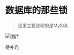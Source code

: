 # 数据库的那些锁

> 这里主要说明的是MySQL

![图片](https://img12.360buyimg.com/img/jfs/t28378/227/655268493/345955/415ecbc9/5bfaacceNa3d6b4c0.jpg)

待补充

<!-- ## 参考

1. 感谢王啸tr1912的【mysql】死锁-产生原因和解决方法: [https://blog.csdn.net/tr1912/article/details/81668423](https://blog.csdn.net/tr1912/article/details/81668423)
2. 感谢那些--快乐的数据库中的乐观锁，悲观锁: [https://blog.csdn.net/qq_42765168/article/details/81514481](https://blog.csdn.net/qq_42765168/article/details/81514481)
3. 感谢crossoverjie的SSM(十五) 乐观锁与悲观锁的实际应用: [https://crossoverjie.top/%2F2017%2F07%2F09%2FSSM15%2F](https://crossoverjie.top/%2F2017%2F07%2F09%2FSSM15%2F)
4. 感谢paul_hch的MySQL数据库的锁详解【转】: [https://www.cnblogs.com/paul8339/p/9936005.html](https://www.cnblogs.com/paul8339/p/9936005.html) -->